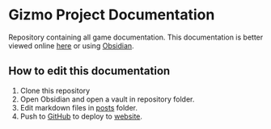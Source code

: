 # Gizmo Project Documentation
Repository containing all game documentation. 
This documentation is better viewed online [here](https://boisterous-raindrop-c0a863.netlify.app/) or using [Obsidian](https://obsidian.md/).

## How to edit this documentation
1. Clone this repository
2. Open Obsidian and open a vault in repository folder.
3. Edit markdown files in [posts](posts) folder.
4. Push to [GitHub](https://github.com/Gizmo-Project/Documentation) to deploy to [website](https://boisterous-raindrop-c0a863.netlify.app/).